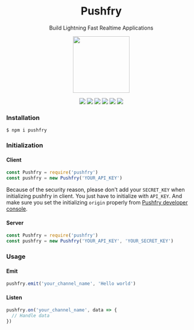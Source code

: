 <h1 align="center">Pushfry</h1>
<p align="center">Build Lightning Fast Realtime Applications</p>

<p align="center"><a href="https://vuejs.org"><img width="150" src="https://i.imgur.com/ao99MmS.png"></a></p>
<p align="center">
  <a href="https://github.com/pushfry/pushfry-library"><img src="https://badgen.net/github/release/pushfry/pushfry-library"></a>
  <a href="https://github.com/pushfry/pushfry-library"><img src="https://badgen.net/github/open-issues/pushfry/pushfry-library"></a>
  <a href="https://www.npmjs.com/package/pushfry"><img src="https://badgen.net/npm/license/pushfry"></a>
  <a href="https://www.npmjs.com/package/pushfry"><img src="https://badgen.net/npm/v/pushfry"></a>
  <a href="https://www.npmjs.com/package/pushfry"><img src="https://badgen.net/npm/dt/pushfry"></a>
  <a href="https://twitter.com/pushfry"><img src="https://badgen.net/twitter/follow/pushfry"></a>
</p>

### Installation
```$ npm i pushfry```

### Initialization
#### Client
```js
const Pushfry = require('pushfry')
const pushfry = new Pushfry('YOUR_API_KEY')
```
Because of the security reason, please don't add your `SECRET_KEY` when initializing pushfry in client. You just have to initialize with `API_KEY`. And make sure you set the initializing `origin` properly from [Pushfry developer console](https://pushfry.com/console).

#### Server
```js
const Pushfry = require('pushfry')
const pushfry = new Pushfry('YOUR_API_KEY', 'YOUR_SECRET_KEY')
```

### Usage
#### Emit
```js
pushfry.emit('your_channel_name', 'Hello world')
```

#### Listen
```js
pushfry.on('your_channel_name', data => {
  // Handle data
})
```